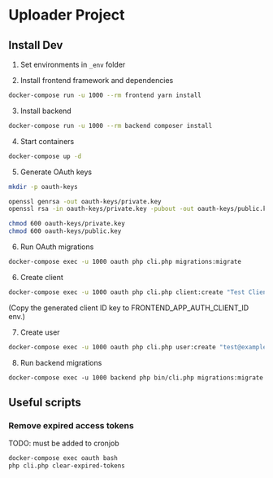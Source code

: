 # Uploader Project
## Install Dev

1. Set environments in `_env` folder

2. Install frontend framework and dependencies
```bash
docker-compose run -u 1000 --rm frontend yarn install
```

3. Install backend

```bash
docker-compose run -u 1000 --rm backend composer install
```

4. Start containers

```bash
docker-compose up -d
```

5. Generate OAuth keys

```bash
mkdir -p oauth-keys

openssl genrsa -out oauth-keys/private.key
openssl rsa -in oauth-keys/private.key -pubout -out oauth-keys/public.key

chmod 600 oauth-keys/private.key
chmod 600 oauth-keys/public.key
```

6. Run OAuth migrations

```bash
docker-compose exec -u 1000 oauth php cli.php migrations:migrate
```

6. Create client

```bash 
docker-compose exec -u 1000 oauth php cli.php client:create "Test Client" "secret" "http://127.0.0.1" --confidential
```
(Copy the generated client ID key to FRONTEND_APP_AUTH_CLIENT_ID env.)

7. Create user

```bash 
docker-compose exec -u 1000 oauth php cli.php user:create "test@example.com" "Test User Name" "secret"
```

8. Run backend migrations
```
docker-compose exec -u 1000 backend php bin/cli.php migrations:migrate
```

## Useful scripts

### Remove expired access tokens 
TODO: must be added to cronjob

```bash
docker-compose exec oauth bash
php cli.php clear-expired-tokens
```

